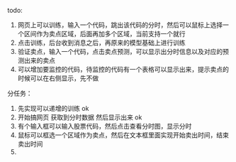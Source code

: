 todo:
1. 网页上可以训练，输入一个代码，跳出该代码的分时，然后可以鼠标上选择一个区间作为卖点区域，后面再加多个区域，当前支持一个就行
2. 点击训练，后台收到消息之后，再原来的模型基础上进行训练
3. 验证卖点，输入一个代码，点击卖点预测，可以显示出分时信息以及对应的预测出来的卖点
4. 可以增加要监控的代码，待监控的代码有一个表格可以显示出来，提示卖点的时候可以在右侧显示，先不做

分任务：
1. 先实现可以递增的训练 ok
2. 开始搞网页 获取到分时数据 然后显示出来 ok
3. 有个输入框可以输入股票代码，然后点击查看分时图，显示分时
4. 鼠标可以框选一个区域作为卖点，然后在文本框里面实现开始卖出时间，结束卖出时间
5. 